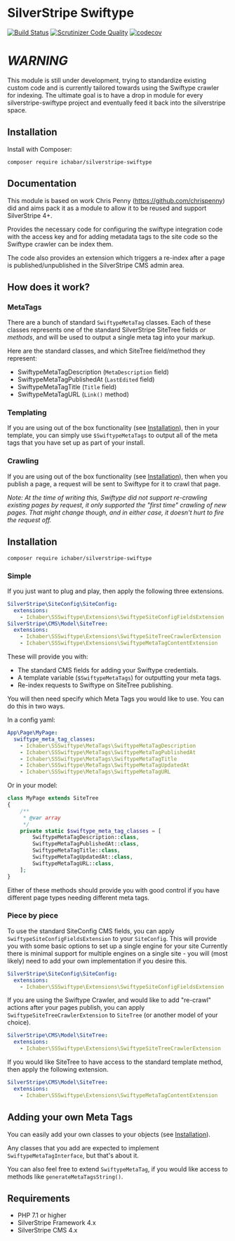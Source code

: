 # SilverStripe Swiftype

[![Build Status](http://img.shields.io/travis/ichaber/silverstripe-swiftype.svg?style=flat)](https://travis-ci.org/ichaber/silverstripe-swiftype)
[![Scrutinizer Code Quality](https://scrutinizer-ci.com/g/ichaber/silverstripe-swiftype/badges/quality-score.png?b=master)](https://scrutinizer-ci.com/g/ichaber/silverstripe-swiftype/?branch=master)
[![codecov](https://codecov.io/gh/ichaber/silverstripe-swiftype/branch/master/graph/badge.svg)](https://codecov.io/gh/ichaber/silverstripe-swiftype)

# *WARNING*

This module is still under development, trying to standardize existing custom code and is currently tailored towards using the Swiftype crawler for indexing.
The ultimate goal is to have a drop in module for every silverstripe-swiftype project and eventually feed it back into the silverstripe space.

## Installation

Install with Composer:

```
composer require ichabar/silverstripe-swiftype
```

## Documentation

This module is based on work Chris Penny (https://github.com/chrispenny) did and aims pack it as a module to allow it to be reused and support SilverStripe 4+.
 
Provides the necessary code for configuring the swiftype integration code with the access key and for adding metadata tags to the site code so the Swiftype crawler can be index them.

The code also provides an extension which triggers a re-index after a page is published/unpublished in the SilverStripe CMS admin area.

## How does it work?

### MetaTags

There are a bunch of standard `SwiftypeMetaTag` classes. Each of these classes represents one of the standard SilverStripe SiteTree fields *or methods*, and will be used to output a single meta tag into your markup.

Here are the standard classes, and which SiteTree field/method they represent:
- SwiftypeMetaTagDescription (`MetaDescription` field)
- SwiftypeMetaTagPublishedAt (`LastEdited` field)
- SwiftypeMetaTagTitle (`Title` field)
- SwiftypeMetaTagURL (`Link()` method)

### Templating

If you are using out of the box functionality (see [Installation](#Installation)), then in your template, you can simply use `$SwiftypeMetaTags` to output all of the meta tags that you have set up as part of your install.

### Crawling

If you are using out of the box functionality (see [Installation](#Installation)), then when you publish a page, a request will be sent to Swiftype for it to crawl that page.

_Note: At the time of writing this, Swiftype did not support re-crawling existing pages by request, it only supported the "first time" crawling of new pages. That might change though, and in either case, it doesn't hurt to fire the request off._

## Installation

```
composer require ichaber/silverstripe-swiftype
```

### Simple

If you just want to plug and play, then apply the following three extensions.

```yml
SilverStripe\SiteConfig\SiteConfig:
  extensions:
    - Ichaber\SSSwiftype\Extensions\SwiftypeSiteConfigFieldsExtension
SilverStripe\CMS\Model\SiteTree:
  extensions:
    - Ichaber\SSSwiftype\Extensions\SwiftypeSiteTreeCrawlerExtension
    - Ichaber\SSSwiftype\Extensions\SwiftypeMetaTagContentExtension
```

These will provide you with:
- The standard CMS fields for adding your Swiftype credentials.
- A template variable (`$SwiftypeMetaTags`) for outputting your meta tags.
- Re-index requests to Swiftype on SiteTree publishing.

You will then need specify which Meta Tags you would like to use. You can do this in two ways.

In a config yaml:
```yml
App\Page\MyPage:
  swiftype_meta_tag_classes:
    - Ichaber\SSSwiftype\MetaTags\SwiftypeMetaTagDescription
    - Ichaber\SSSwiftype\MetaTags\SwiftypeMetaTagPublishedAt
    - Ichaber\SSSwiftype\MetaTags\SwiftypeMetaTagTitle
    - Ichaber\SSSwiftype\MetaTags\SwiftypeMetaTagUpdatedAt
    - Ichaber\SSSwiftype\MetaTags\SwiftypeMetaTagURL
```

Or in your model:
```php
class MyPage extends SiteTree
{
    /**
     * @var array
     */
    private static $swiftype_meta_tag_classes = [
        SwiftypeMetaTagDescription::class,
        SwiftypeMetaTagPublishedAt::class,
        SwiftypeMetaTagTitle::class,
        SwiftypeMetaTagUpdatedAt::class,
        SwiftypeMetaTagURL::class,
    ];
}
```

Either of these methods should provide you with good control if you have different page types needing different meta tags.

### Piece by piece

To use the standard SiteConfig CMS fields, you can apply `SwiftypeSiteConfigFieldsExtension` to your `SiteConfig`. This will provide you with some basic options to set up a single engine for your site
Currently there is minimal support for multiple engines on a single site - you will (most likely) need to add your own implementation if you desire this.
```yml
SilverStripe\SiteConfig\SiteConfig:
  extensions:
    - Ichaber\SSSwiftype\Extensions\SwiftypeSiteConfigFieldsExtension
```

If you are using the Swiftype Crawler, and would like to add "re-crawl" actions after your pages publish, you can apply `SwiftypeSiteTreeCrawlerExtension` to `SiteTree` (or another model of your choice).
```yml
SilverStripe\CMS\Model\SiteTree:
  extensions:
    - Ichaber\SSSwiftype\Extensions\SwiftypeSiteTreeCrawlerExtension
```

If you would like SiteTree to have access to the standard template method, then apply the following extension.
```yml
SilverStripe\CMS\Model\SiteTree:
  extensions:
    - Ichaber\SSSwiftype\Extensions\SwiftypeMetaTagContentExtension
```

## Adding your own Meta Tags

You can easily add your own classes to your objects (see [Installation](#Installation)).

Any classes that you add are expected to implement `SwiftypeMetaTagInterface`, but that's about it.

You can also feel free to extend `SwiftypeMetaTag`, if you would like access to methods like `generateMetaTagsString()`.

## Requirements

 * PHP 7.1 or higher
 * SilverStripe Framework 4.x
 * SilverStripe CMS 4.x
